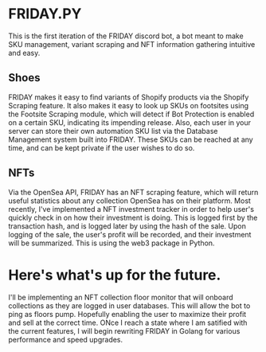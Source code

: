 # FRIDAY.PY
This is the first iteration of the FRIDAY discord bot, a bot meant to make SKU management, variant scraping and NFT information gathering intuitive and easy. 

Shoes
-
FRIDAY makes it easy to find variants of Shopify products via the Shopify Scraping feature. It also makes it easy to look up SKUs on footsites using the Footsite Scraping module, which will detect if Bot Protection is enabled on a certain SKU, indicating its impending release. Also, each user in your server can store their own automation SKU list via the Database Management system built into FRIDAY. These SKUs can be reached at any time, and can be kept private if the user wishes to do so. 

NFTs
-
Via the OpenSea API, FRIDAY has an NFT scraping feature, which will return useful statistics about any collection OpenSea has on their platform. Most recently, I've implemented a NFT investment tracker in order to help user's quickly check in on how their investment is doing. This is logged first by the transaction hash, and is logged later by using the hash of the sale. Upon logging of the sale, the user's profit will be recorded, and their investment will be summarized. This is using the web3 package in Python.

# Here's what's up for the future.
I'll be implementing an NFT collection floor monitor that will onboard collections as they are logged in user databases. This will allow the bot to ping as floors pump. Hopefully enabling the user to maximize their profit and sell at the correct time. ONce I reach a state where I am satified with the current features, I will begin rewriting FRIDAY in Golang for various performance and speed upgrades.
